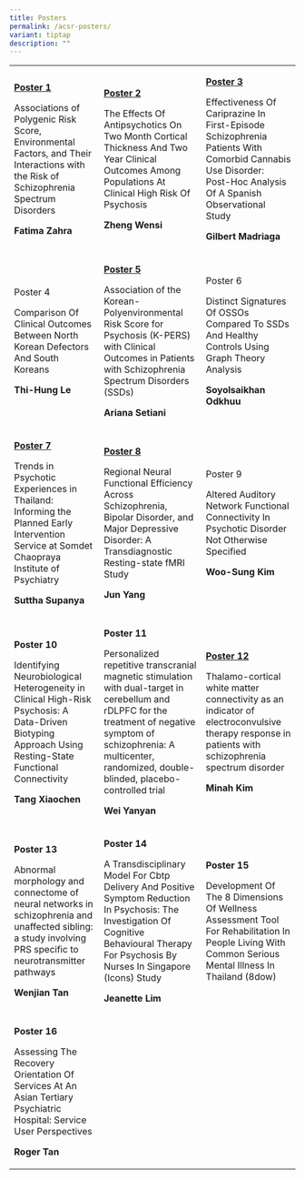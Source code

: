```yaml
---
title: Posters
permalink: /acsr-posters/
variant: tiptap
description: ""
---
```

<table style="minWidth: 75px">
<colgroup>
<col>
<col>
<col>
</colgroup>
<tbody>
<tr>
<td rowspan="1" colspan="1">
<p><strong><a href="/files/P1.pdf" rel="noopener noreferrer nofollow" target="_blank">Poster 1</a></strong>
</p>
<p></p>
<p>Associations of Polygenic Risk Score, Environmental Factors, and Their
Interactions with the Risk of Schizophrenia Spectrum Disorders</p>
<p><strong>Fatima Zahra</strong>
</p>
<p></p>
</td>
<td rowspan="1" colspan="1">
<p><strong><a href="/files/P2.pdf" rel="noopener noreferrer nofollow" target="_blank">Poster 2</a></strong>
</p>
<p></p>
<p>The Effects Of Antipsychotics On Two Month Cortical Thickness And Two
Year Clinical Outcomes Among Populations At Clinical High Risk Of Psychosis</p>
<p><strong>Zheng Wensi</strong>
</p>
</td>
<td rowspan="1" colspan="1">
<p><strong><a href="/files/P3.pdf" rel="noopener noreferrer nofollow" target="_blank">Poster 3</a></strong>
</p>
<p></p>
<p>Effectiveness Of Cariprazine In First-Episode Schizophrenia Patients With
Comorbid Cannabis Use Disorder: Post-Hoc Analysis Of A Spanish Observational
Study</p>
<p></p>
<p><strong>Gilbert Madriaga</strong>
</p>
</td>
</tr>
<tr>
<td rowspan="1" colspan="1">
<p></p>
<p>Poster 4</p>
<p></p>
<p>Comparison Of Clinical Outcomes Between North Korean Defectors And South
Koreans</p>
<p><strong>Thi-Hung Le</strong>
</p>
</td>
<td rowspan="1" colspan="1">
<p></p>
<p><strong><a href="/files/P5.pdf" rel="noopener noreferrer nofollow" target="_blank">Poster 5</a></strong>
</p>
<p></p>
<p>Association of the Korean-Polyenvironmental Risk Score for Psychosis (K-PERS)
with Clinical Outcomes in Patients with Schizophrenia Spectrum Disorders
(SSDs)</p>
<p></p>
<p><strong>Ariana Setiani</strong>
</p>
</td>
<td rowspan="1" colspan="1">
<p></p>
<p>Poster 6</p>
<p></p>
<p>Distinct Signatures Of OSSOs Compared To SSDs And Healthy Controls Using
Graph Theory Analysis</p>
<p></p>
<p><strong>Soyolsaikhan Odkhuu</strong>
</p>
</td>
</tr>
<tr>
<td rowspan="1" colspan="1">
<p></p>
<p><strong><a href="/files/P7.pdf" rel="noopener noreferrer nofollow" target="_blank">Poster 7</a></strong>
</p>
<p></p>
<p>Trends in Psychotic Experiences in Thailand: Informing the Planned Early
Intervention Service at Somdet Chaopraya Institute of Psychiatry</p>
<p></p>
<p><strong>Suttha Supanya</strong>
</p>
<p></p>
</td>
<td rowspan="1" colspan="1">
<p></p>
<p><strong><a href="/files/P8.pdf" rel="noopener noreferrer nofollow" target="_blank">Poster 8</a></strong>
</p>
<p></p>
<p>Regional Neural Functional Efficiency Across Schizophrenia, Bipolar Disorder,
and Major Depressive Disorder: A Transdiagnostic Resting-state fMRI Study</p>
<p></p>
<p><strong>Jun Yang</strong>
</p>
</td>
<td rowspan="1" colspan="1">
<p></p>
<p>Poster 9</p>
<p></p>
<p>Altered Auditory Network Functional Connectivity In Psychotic Disorder
Not Otherwise Specified</p>
<p></p>
<p><strong>Woo-Sung Kim</strong>
</p>
</td>
</tr>
<tr>
<td rowspan="1" colspan="1">
<p></p>
<p><strong>Poster 10</strong>
</p>
<p></p>
<p>Identifying Neurobiological Heterogeneity in Clinical High-Risk Psychosis:
A Data-Driven Biotyping Approach Using Resting-State Functional Connectivity</p>
<p></p>
<p><strong>Tang Xiaochen</strong>
</p>
</td>
<td rowspan="1" colspan="1">
<p></p>
<p><strong>Poster 11</strong>
</p>
<p></p>
<p>Personalized repetitive transcranial magnetic stimulation with dual-target
in cerebellum and rDLPFC for the treatment of negative symptom of schizophrenia:
A multicenter, randomized, double-blinded, placebo-controlled trial</p>
<p><strong>Wei Yanyan</strong>
</p>
</td>
<td rowspan="1" colspan="1">
<p></p>
<p><strong><a href="/files/P12.pdf" rel="noopener noreferrer nofollow" target="_blank">Poster 12</a></strong>
</p>
<p></p>
<p>Thalamo-cortical white matter connectivity as an indicator of electroconvulsive
therapy response in patients with schizophrenia spectrum disorder</p>
<p><strong>Minah Kim</strong>
</p>
</td>
</tr>
<tr>
<td rowspan="1" colspan="1">
<p></p>
<p><strong>Poster 13</strong>
</p>
<p></p>
<p>Abnormal morphology and connectome of neural networks in schizophrenia
and unaffected sibling: a study involving PRS specific to neurotransmitter
pathways</p>
<p><strong>Wenjian Tan</strong>
</p>
<p></p>
</td>
<td rowspan="1" colspan="1">
<p></p>
<p><strong>Poster 14</strong>
</p>
<p></p>
<p>A Transdisciplinary Model For Cbtp Delivery And Positive Symptom Reduction
In Psychosis: The Investigation Of Cognitive Behavioural Therapy For Psychosis
By Nurses In Singapore (Icons) Study</p>
<p><strong>Jeanette Lim</strong>
</p>
</td>
<td rowspan="1" colspan="1">
<p></p>
<p><strong>Poster 15</strong>
</p>
<p></p>
<p>Development Of The 8 Dimensions Of Wellness Assessment Tool For Rehabilitation
In People Living With Common Serious Mental Illness In Thailand (8dow)</p>
<p></p>
</td>
</tr>
<tr>
<td rowspan="1" colspan="1">
<p></p>
<p><strong>Poster 16</strong>
</p>
<p></p>
<p>Assessing The Recovery Orientation Of Services At An Asian Tertiary Psychiatric
Hospital: Service User Perspectives</p>
<p><strong>Roger Tan</strong>
</p>
</td>
<td rowspan="1" colspan="1">
<p></p>
</td>
<td rowspan="1" colspan="1">
<p></p>
</td>
</tr>
</tbody>
</table>
<p></p>
<p></p>